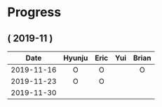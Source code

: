 # Progress

## ( 2019-11 )
| Date       | Hyunju | Eric | Yui | Brian |
| :-:        |:-:     |:-:   |:-:  |:-:    |
| 2019-11-16 |O       |O     |     |   O   |
| 2019-11-23 |O       |O     |     |       |
| 2019-11-30 |        |      |     |       |
